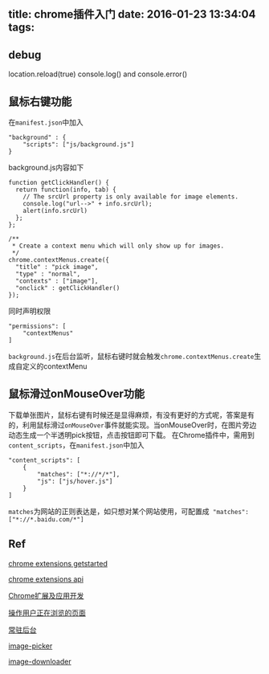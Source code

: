 title: chrome插件入门
date: 2016-01-23 13:34:04
tags:
---

## debug
 location.reload(true)
 console.log() and console.error()

## 鼠标右键功能
在`manifest.json`中加入

```
"background" : { 
    "scripts": ["js/background.js"] 
}
```
background.js内容如下

```
function getClickHandler() {
  return function(info, tab) {
    // The srcUrl property is only available for image elements.
    console.log("url-->" + info.srcUrl);
    alert(info.srcUrl)
  };
};

/**
 * Create a context menu which will only show up for images.
 */
chrome.contextMenus.create({
  "title" : "pick image",
  "type" : "normal",
  "contexts" : ["image"],
  "onclick" : getClickHandler()
});

```

同时声明权限

```
"permissions": [
    "contextMenus"
]
```
`background.js`在后台监听，鼠标右键时就会触发`chrome.contextMenus.create`生成自定义的contextMenu

## 鼠标滑过onMouseOver功能
下载单张图片，鼠标右键有时候还是显得麻烦，有没有更好的方式呢，答案是有的，利用鼠标滑过`onMouseOver`事件就能实现。当onMouseOver时，在图片旁边动态生成一个半透明pick按钮，点击按钮即可下载。 在Chrome插件中，需用到`content_scripts`，在`manifest.json`中加入

```
"content_scripts": [
    {
        "matches": ["*://*/*"],
        "js": ["js/hover.js"]
    }
]
```
`matches`为网站的正则表达是，如只想对某个网站使用，可配置成` "matches": ["*://*.baidu.com/*"]`


## Ref

[chrome extensions getstarted](https://developer.chrome.com/extensions/getstarted)

[chrome extensions api](https://developer.chrome.com/extensions/api_index)

[Chrome扩展及应用开发](http://www.ituring.com.cn/minibook/950)

[操作用户正在浏览的页面](http://www.ituring.com.cn/article/60212)

[常驻后台](http://www.ituring.com.cn/article/60242)

[image-picker](https://github.com/bluemirr5/image-picker)

[image-downloader](https://github.com/vdsabev/image-downloader)


